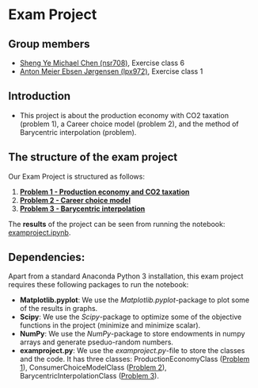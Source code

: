 # Exam Project

**Group members**
---
- [Sheng Ye Michael Chen (nsr708)](https://github.com/nsr708), Exercise class 6
- [Anton Meier Ebsen Jørgensen (lpx972)](https://github.com/AntonEbsen), Exercise class 1

**Introduction**
---
-	This project is about the production economy with CO2 taxation (problem 1), a Career choice model (problem 2), and the method of Barycentric interpolation (problem).

**The structure of the exam project**
---
Our Exam Project is structured as follows:
1.	**[Problem 1 - Production economy and CO2 taxation](examproject.ipynb#toc1_)**
2.	**[Problem 2 - Career choice model](examproject.ipynb#toc2_)**
3.	**[Problem 3 - Barycentric interpolation](examproject.ipynb#toc3_)**

The **results** of the project can be seen from running the notebook: [examproject.ipynb](examproject.ipynb).

**Dependencies:** 
---

Apart from a standard Anaconda Python 3 installation, this exam project requires these following packages to run the notebook:
- **Matplotlib.pyplot**: We use the *Matplotlib.pyplot*-package to plot some of the results in graphs.
- **Scipy**: We use the *Scipy*-package to optimize some of the objective functions in the project (minimize and minimize scalar).
- **NumPy**: We use the *NumPy*-package to store endowments in numpy arrays and generate pseduo-random numbers.
- **examproject.py**: We use the *examproject.py*-file to store the classes and the code. It has three classes: ProductionEconomyClass ([Problem 1](examproject.ipynb#toc1_)), ConsumerChoiceModelClass ([Problem 2](examproject.ipynb#toc2_)), BarycentricInterpolationClass ([Problem 3](examproject.ipynb#toc3_)).
